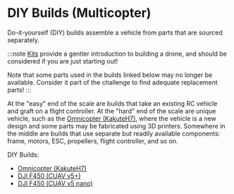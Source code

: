 # DIY Builds (Multicopter)

Do-it-yourself (DIY) builds assemble a vehicle from parts that are sourced separately.

:::note
[Kits](../frames_multicopter/kits.md) provide a gentler introduction to building a drone, and should be considered if you are just starting out!

Note that some parts used in the builds linked below may no longer be available.
Consider it part of the challenge to find adequate replacement parts!
:::

At the "easy" end of the scale are builds that take an existing RC vehicle and graft on a flight controller.
At the "hard" end of the scale are unique vehicle, such as the [Omnicopter (KakuteH7)](../frames_multicopter/omnicopter.md), where the vehicle is a new design and some parts may be fabricated using 3D printers.
Somewhere in the middle are builds that use separate but readily available components: frame, motors, ESC, propellers, flight controller, and so on.

DIY Builds:

- [Omnicopter (KakuteH7)](../frames_multicopter/omnicopter.md)
- [DJI F450 (CUAV v5+)](../frames_multicopter/dji_f450_cuav_5plus.md)
- [DJI F450 (CUAV v5 nano)](../frames_multicopter/dji_f450_cuav_5nano.md)
